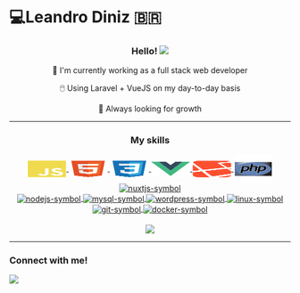# :computer:Leandro Diniz :brazil:

<div align="center">
  
  
  
  
  <div style="display: inline_block">

### Hello! <img src="https://user-images.githubusercontent.com/42378118/110234147-e3259600-7f4e-11eb-95be-0c4047144dea.gif" width="30">
    
🔨 I'm currently working as a full stack web developer
    
🖱️  Using Laravel + VueJS on my day-to-day basis
    
 🌱 Always looking for growth

  </div>
  
  <hr>
  
  <h3>My skills</h3>
  
  <div style="display: inline_block">
  <a href="https://developer.mozilla.org/pt-BR/docs/Web/JavaScript">
  <img align="center" alt="js-symbol" height="30" width="70" src="https://raw.githubusercontent.com/devicons/devicon/master/icons/javascript/javascript-plain.svg">
  </a>
  
  <a href="https://developer.mozilla.org/pt-BR/docs/Web/HTML">
  <img align="center" alt="HTML-symbol" height="30" width="70" src="https://raw.githubusercontent.com/devicons/devicon/master/icons/html5/html5-original.svg">
  </a>
  
  <a href="https://developer.mozilla.org/pt-BR/docs/Web/CSS">
  <img align="center" alt="CSS-symbol" height="30" width="70" src="https://raw.githubusercontent.com/devicons/devicon/master/icons/css3/css3-original.svg">
  </a>
  
  <a href="https://vuejs.org/">
  <img align="center" alt="vuejs-symbol" height="30" width="70" src="https://raw.githubusercontent.com/devicons/devicon/master/icons/vuejs/vuejs-original.svg">
  </a>
  
  <a href="https://laravel.com/">
   <img align="center" alt="laravel-symbol" height="30" width="70" src="https://raw.githubusercontent.com/devicons/devicon/master/icons/laravel/laravel-plain.svg">
  </a>
  
  <a href="https://www.php.net/">
  <img align="center" alt="php-symbol" height="50" width="70" src="https://raw.githubusercontent.com/devicons/devicon/master/icons/php/php-original.svg">
  </a>
    
  <a href="https://nuxtjs.org/">
  <img align="center" alt="nuxtjs-symbol" height="30" width="70" src="https://cdn.jsdelivr.net/gh/devicons/devicon/icons/nuxtjs/nuxtjs-original.svg">
  </a>
  </div>
  
  <div style="display: inline_block">
    
  
  <a href="https://nodejs.org/en/">
  <img align="center" alt="nodejs-symbol" height="30" width="70" src="https://cdn.jsdelivr.net/gh/devicons/devicon/icons/nodejs/nodejs-original.svg">
  </a>
  
  <a href="https://www.mysql.com/">
  <img align="center" alt="mysql-symbol" height="30" width="70" src="https://cdn.jsdelivr.net/gh/devicons/devicon/icons/mysql/mysql-original.svg">
  </a>
  
  <a href="https://wordpress.org/">
  <img align="center" alt="wordpress-symbol" height="30" width="70" src="https://cdn.jsdelivr.net/gh/devicons/devicon/icons/wordpress/wordpress-plain.svg">
  </a>
  
  <a href="https://ubuntu.com/download">
   <img align="center" alt="linux-symbol" height="30" width="70" src="https://cdn.jsdelivr.net/gh/devicons/devicon/icons/linux/linux-original.svg">
  </a>
  
  <a href="https://git-scm.com/">
  <img align="center" alt="git-symbol" height="50" width="70" src="https://cdn.jsdelivr.net/gh/devicons/devicon/icons/git/git-original.svg">
  </a>
    
  <a href="https://www.docker.com/">
  <img align="center" alt="docker-symbol" height="50" width="70" src="https://cdn.jsdelivr.net/gh/devicons/devicon/icons/docker/docker-original.svg">
  </a>
  </div>
  
  <br>
  
  <a href="https://github.com/ldsmaga">
    <img align="center" height="100em" src="https://github-readme-stats.vercel.app/api/top-langs/?username=ldsmaga&layout=compact&langs_count=7&theme=dark"/>
  </a>


</div>


  <hr>

### Connect with me!  
<a href="https://www.linkedin.com/in/leandro-diniz-085623186/" target="_blank">
<img src="https://cdn.jsdelivr.net/gh/devicons/devicon/icons/linkedin/linkedin-original.svg" width="30"/>
</a>
